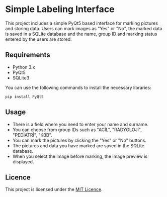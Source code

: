 # Simple Labeling Interface

This project includes a simple PyQt5 based interface for marking pictures and storing data. Users can mark images as "Yes" or "No", the marked data is saved in a SQLite database and the name, group ID and marking status entered by the users are stored.

## Requirements

- Python 3.x
- PyQt5
- SQLite3

You can use the following commands to install the necessary libraries:

```
pip install PyQt5
```

## Usage

- There is a field where you need to enter your name and surname.
- You can choose from group IDs such as "ACİL", "RADYOLOJİ", "PEDİATRİ", "KBB".
- You can mark the pictures by clicking the "Yes" or "No" buttons.
- The pictures and data you have marked are saved in the SQLite database.
- When you select the image before marking, the image preview is displayed.

## Licence

This project is licensed under the [MIT Licence](LICENSE).
